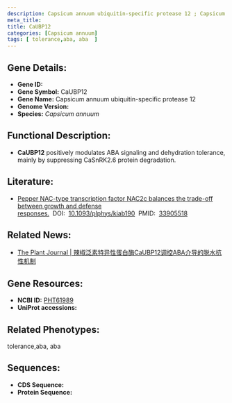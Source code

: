 ```yaml
---
description: Capsicum annuum ubiquitin-specific protease 12 ; Capsicum annuum
meta_title:
title: CaUBP12
categories: [Capsicum annuum]
tags: [ tolerance,aba, aba  ]
---
```


## Gene Details:
- **Gene ID:**	[]()
- **Gene Symbol:** CaUBP12
- **Gene Name:** Capsicum annuum ubiquitin-specific protease 12
- **Genome Version:** []()
- **Species:** *Capsicum annuum*

## Functional Description:
   - **CaUBP12** positively modulates ABA signaling and dehydration tolerance, mainly by suppressing CaSnRK2.6 protein degradation.

## Literature:
   - [Pepper NAC-type transcription factor NAC2c balances the trade-off between growth and defense responses.]( https://onlinelibrary.wiley.com/doi/10.1111/tpj.15374)&nbsp;&nbsp;DOI:&nbsp;&nbsp;[10.1093/plphys/kiab190](https://onlinelibrary.wiley.com/doi/10.1111/tpj.15374)&nbsp;&nbsp;PMID:&nbsp;&nbsp;[33905518](https://pubmed.ncbi.nlm.nih.gov/33905518/)

## Related News:
   - [The Plant Journal | 辣椒泛素特异性蛋白酶CaUBP12调控ABA介导的脱水抗性机制](https://mp.weixin.qq.com/s?__biz=Mzg3MDEwNDEyMg==&mid=2247512498&idx=2&sn=4bc7470f62f742beee8977fe8c279e4a&chksm=ce901ce7f9e795f1a7e8e9757815516d9f0ed678324312850e60fd872b3e81f402f67dcfa934&scene=27#wechat_redirect)

## Gene Resources:
- **NCBI ID:** [PHT61989](https://www.ncbi.nlm.nih.gov/gene/?term=PHT61989)
- **UniProt accessions:** [](https://www.uniprot.org/uniprotkb//entry)

## Related Phenotypes:
tolerance,aba, aba 

## Sequences:
- **CDS Sequence:**
- **Protein Sequence:**
